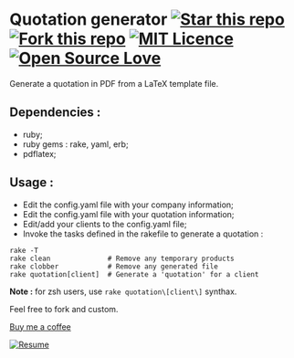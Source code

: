 Quotation generator [![Star this repo](http://githubbadges.com/star.svg?user=ProgrammingSam&repo=quotation-generator&style=flat)](https://github.com/ProgrammingSam/quotation-generator) [![Fork this repo](http://githubbadges.com/fork.svg?user=ProgrammingSam&repo=quotation-generator&style=flat)](https://github.com/ProgrammingSam/quotation-generator/fork) [![MIT Licence](https://badges.frapsoft.com/os/mit/mit.png?v=103)](https://opensource.org/licenses/mit-license.php) [![Open Source Love](https://badges.frapsoft.com/os/v1/open-source.png?v=103)](https://github.com/ellerbrock/open-source-badges/)
===========

Generate a quotation in PDF from a LaTeX template file.

Dependencies :
-------------

- ruby;
- ruby gems : rake, yaml, erb;
- pdflatex;

Usage :
-------------

- Edit the config.yaml file with your company information;
- Edit the config.yaml file with your quotation information;
- Edit/add your clients to the config.yaml file;
- Invoke the tasks defined in the rakefile to generate a quotation :

```
rake -T
rake clean              # Remove any temporary products
rake clobber            # Remove any generated file
rake quotation[client]  # Generate a 'quotation' for a client
```

**Note :** for zsh users, use `rake quotation\[client\]` synthax.

Feel free to fork and custom.

[Buy me a coffee](https://buymeacoff.ee/ProgrammingSam)

[![Resume](https://forthebadge.com/images/badges/built-with-love.svg)](https://programmingsam.io)
